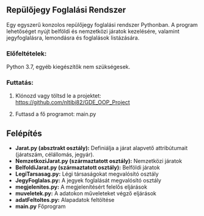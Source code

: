 ## Repülőjegy Foglalási Rendszer

Egy egyszerű konzolos repülőjegy foglalási rendszer Pythonban. A program lehetőséget nyújt belföldi és nemzetközi járatok kezelésére, valamint jegyfoglalásra, lemondásra és foglalások listázására.

### Előfeltételek:
Python 3.7, egyéb kiegészítők nem szükségesek.

### Futtatás:
1.	Klónozd vagy töltsd le a projektet: https://github.com/nltibi82/GDE_OOP_Project

2.	Futtasd a fő programot: main.py

## Felépítés
 - **Jarat.py (absztrakt osztály):** Definiálja a járat alapvető attribútumait (járatszám, célállomás, jegyár).
 - **NemzetkoziJarat.py (származtatott osztály):** Nemzetközi járatok
 - **BelfoldiJarat.py (származtatott osztály):** Belföldi járatok
 - **LegiTarsasag.py:** Légi társaságokat megvalósító osztály
 - **JegyFoglalas.py:** A jegyek foglalását megvalósító osztály
 - **megjelenites.py:** A megjelenítésért felelős eljárások
 - **muveletek.py:** A adatokon műveleteket végző eljárások
 - **adatFeltoltes.py:** Alapadatok feltöltése
 - **main.py** Főprogram
